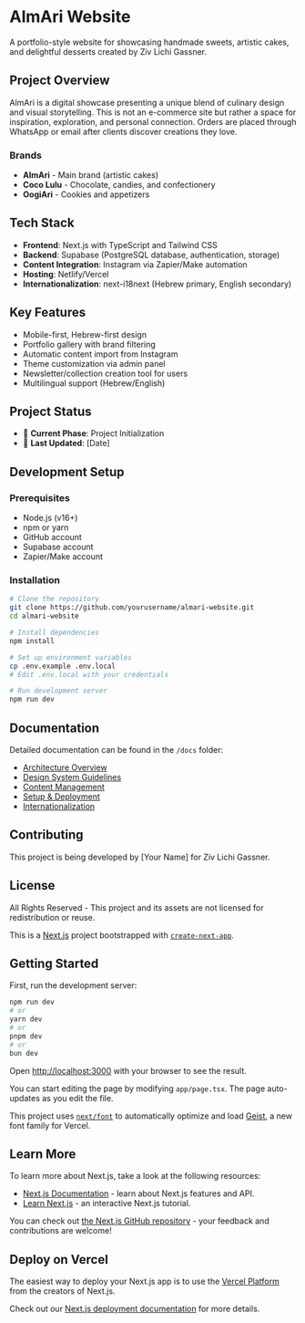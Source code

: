
# AlmAri Website

A portfolio-style website for showcasing handmade sweets, artistic cakes, and delightful desserts created by Ziv Lichi Gassner.

## Project Overview

AlmAri is a digital showcase presenting a unique blend of culinary design and visual storytelling. This is not an e-commerce site but rather a space for inspiration, exploration, and personal connection. Orders are placed through WhatsApp or email after clients discover creations they love.

### Brands
- **AlmAri** - Main brand (artistic cakes)
- **Coco Lulu** - Chocolate, candies, and confectionery
- **OogiAri** - Cookies and appetizers

## Tech Stack

- **Frontend**: Next.js with TypeScript and Tailwind CSS
- **Backend**: Supabase (PostgreSQL database, authentication, storage)
- **Content Integration**: Instagram via Zapier/Make automation
- **Hosting**: Netlify/Vercel
- **Internationalization**: next-i18next (Hebrew primary, English secondary)

## Key Features

- Mobile-first, Hebrew-first design
- Portfolio gallery with brand filtering
- Automatic content import from Instagram
- Theme customization via admin panel
- Newsletter/collection creation tool for users
- Multilingual support (Hebrew/English)

## Project Status

- 🚧 **Current Phase**: Project Initialization
- 📅 **Last Updated**: [Date]

## Development Setup

### Prerequisites
- Node.js (v16+)
- npm or yarn
- GitHub account
- Supabase account
- Zapier/Make account

### Installation

```bash
# Clone the repository
git clone https://github.com/yourusername/almari-website.git
cd almari-website

# Install dependencies
npm install

# Set up environment variables
cp .env.example .env.local
# Edit .env.local with your credentials

# Run development server
npm run dev
```

## Documentation

Detailed documentation can be found in the `/docs` folder:

- [Architecture Overview](./docs/architecture.md)
- [Design System Guidelines](./docs/design-system.md)
- [Content Management](./docs/content-management.md)
- [Setup & Deployment](./docs/setup.md)
- [Internationalization](./docs/internationalization.md)

## Contributing

This project is being developed by [Your Name] for Ziv Lichi Gassner.

## License

All Rights Reserved - This project and its assets are not licensed for redistribution or reuse.

This is a [Next.js](https://nextjs.org) project bootstrapped with [`create-next-app`](https://nextjs.org/docs/app/api-reference/cli/create-next-app).

## Getting Started

First, run the development server:

```bash
npm run dev
# or
yarn dev
# or
pnpm dev
# or
bun dev
```

Open [http://localhost:3000](http://localhost:3000) with your browser to see the result.

You can start editing the page by modifying `app/page.tsx`. The page auto-updates as you edit the file.

This project uses [`next/font`](https://nextjs.org/docs/app/building-your-application/optimizing/fonts) to automatically optimize and load [Geist](https://vercel.com/font), a new font family for Vercel.

## Learn More

To learn more about Next.js, take a look at the following resources:

- [Next.js Documentation](https://nextjs.org/docs) - learn about Next.js features and API.
- [Learn Next.js](https://nextjs.org/learn) - an interactive Next.js tutorial.

You can check out [the Next.js GitHub repository](https://github.com/vercel/next.js) - your feedback and contributions are welcome!

## Deploy on Vercel

The easiest way to deploy your Next.js app is to use the [Vercel Platform](https://vercel.com/new?utm_medium=default-template&filter=next.js&utm_source=create-next-app&utm_campaign=create-next-app-readme) from the creators of Next.js.

Check out our [Next.js deployment documentation](https://nextjs.org/docs/app/building-your-application/deploying) for more details.
